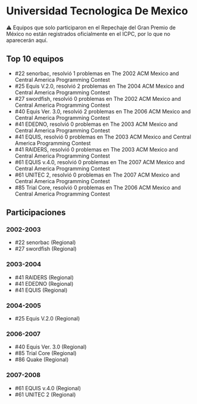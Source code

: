# Universidad Tecnologica De Mexico

:warning: Equipos que solo participaron en el Repechaje del Gran Premio de México no están registrados oficialmente en el ICPC, por lo que no aparecerán aquí.

## Top 10 equipos

- #22 senorbac, resolvió 1 problemas en The 2002 ACM Mexico and Central America Programming Contest
- #25 Equis V.2.0, resolvió 2 problemas en The 2004 ACM Mexico and Central America Programming Contest
- #27 swordfish, resolvió 0 problemas en The 2002 ACM Mexico and Central America Programming Contest
- #40 Equis Ver. 3.0, resolvió 2 problemas en The 2006 ACM Mexico and Central America Programming Contest
- #41 EDEDNO, resolvió 0 problemas en The 2003 ACM Mexico and Central America Programming Contest
- #41 EQUIS, resolvió 0 problemas en The 2003 ACM Mexico and Central America Programming Contest
- #41 RAIDERS, resolvió 0 problemas en The 2003 ACM Mexico and Central America Programming Contest
- #61 EQUIS v.4.0, resolvió 0 problemas en The 2007 ACM Mexico and Central America Programming Contest
- #61 UNITEC 2, resolvió 0 problemas en The 2007 ACM Mexico and Central America Programming Contest
- #85 Trial Core, resolvió 0 problemas en The 2006 ACM Mexico and Central America Programming Contest

## Participaciones

### 2002-2003

- #22 senorbac (Regional)
- #27 swordfish (Regional)

### 2003-2004

- #41 RAIDERS (Regional)
- #41 EDEDNO (Regional)
- #41 EQUIS (Regional)

### 2004-2005

- #25 Equis V.2.0 (Regional)

### 2006-2007

- #40 Equis Ver. 3.0 (Regional)
- #85 Trial Core (Regional)
- #86 Quake (Regional)

### 2007-2008

- #61 EQUIS v.4.0 (Regional)
- #61 UNITEC 2 (Regional)



